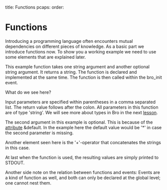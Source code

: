 title: Functions
pcaps: 
order:

Functions
==========

Introducing a programming language often encounters mutual dependencies on different pieces of knowledge. 
As a basic part we introduce functions now. To show you a working example we need to use some
elements that are explained later. 

This example function takes one string argument and another optional string argument.
It returns a string. 
The function is declared and implemented at the same time. The function is then called 
within the bro\_init event.

What do we see here?

Input parameters are specified within parentheses in a comma separated list. The return value follows after the colon.
All parameters in this function are of type 'string'. We will see more about types in Bro in the next 
[lesson](http://try.bro.org/example/primitive_datatypes).

The second argument in this example is optional. This is because of the [attribute](https://www.bro.org/sphinx/script-reference/attributes.html) 
&default. In the example here the default value would be '\*' in case the second parameter is missing.

Another element seen here is the '+'-operator that concatenates the strings in this case.

At last when the function is used, the resulting values are simply printed to STDOUT.

Another side note on the relation between functions and events: Events
are a kind of function as well, and both can only be declared at the global
level; one cannot nest them.
